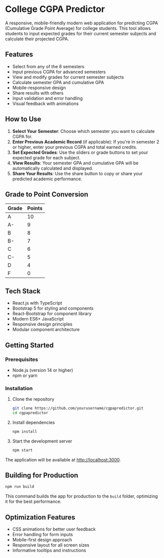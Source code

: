 # College CGPA Predictor

A responsive, mobile-friendly modern web application for predicting CGPA (Cumulative Grade Point Average) for college students. This tool allows students to input expected grades for their current semester subjects and calculate their projected CGPA.


## Features

- Select from any of the 8 semesters
- Input previous CGPA for advanced semesters
- View and modify grades for current semester subjects
- Calculate semester GPA and cumulative GPA
- Mobile-responsive design
- Share results with others
- Input validation and error handling
- Visual feedback with animations

## How to Use

1. **Select Your Semester**: Choose which semester you want to calculate CGPA for.
2. **Enter Previous Academic Record** (if applicable): If you're in semester 2 or higher, enter your previous CGPA and total earned credits.
3. **Set Expected Grades**: Use the sliders or grade buttons to set your expected grade for each subject.
4. **View Results**: Your semester GPA and cumulative GPA will be automatically calculated and displayed.
5. **Share Your Results**: Use the share button to copy or share your predicted academic performance.


## Grade to Point Conversion

| Grade | Points |
|-------|--------|
| A     | 10     |
| A-    | 9      |
| B     | 8      |
| B-    | 7      |
| C     | 6      |
| C-    | 5      |
| D     | 4      |
| F     | 0      |

## Tech Stack

- React.js with TypeScript
- Bootstrap 5 for styling and components
- React-Bootstrap for component library
- Modern ES6+ JavaScript
- Responsive design principles
- Modular component architecture

## Getting Started

### Prerequisites

- Node.js (version 14 or higher)
- npm or yarn

### Installation

1. Clone the repository
   ```bash
   git clone https://github.com/yourusername/cgpapredictor.git
   cd cgpapredictor
   ```

2. Install dependencies
   ```bash
   npm install
   ```

3. Start the development server
   ```bash
   npm start
   ```

The application will be available at [http://localhost:3000](http://localhost:3000).

## Building for Production

```bash
npm run build
```

This command builds the app for production to the `build` folder, optimizing it for the best performance.

## Optimization Features

- CSS animations for better user feedback
- Error handling for form inputs
- Mobile-first design approach
- Responsive layout for all screen sizes
- Informative tooltips and instructions
